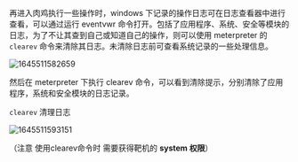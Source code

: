 再进入肉鸡执行一些操作时，windows 下记录的操作日志可在日志查看器中进行查看，可以通过运行 eventvwr 命令打开。包括了应用程序、系统、安全等模块的日志，为了不让其查到自己或知道自己的操作，则可以使用 meterpreter 的 `clearev` 命令来清除其日志。未清除日志前可查看系统记录的一些处理信息。

![1645511582659](https://img.gyxnb.top/img/1645511582659.png)

然后在 meterpreter 下执行 clearev 命令，可以看到清除提示，分别清除了应用程序，系统和安全模块的日志记录。

`clearev`      清理日志

![1645511593151](https://img.gyxnb.top/img/1645511593151.png)

（注意 使用clearev命令时 需要获得靶机的 **system  权限**）

